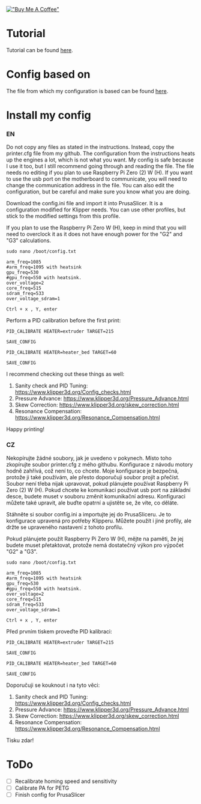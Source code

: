 [!["Buy Me A Coffee"](https://www.buymeacoffee.com/assets/img/custom_images/orange_img.png)](https://www.buymeacoffee.com/cqeta1564)
# Tutorial
Tutorial can be found [here](https://github.com/Fail-Fast-V0/klipper-prusa-mk3s).
# Config based on
The file from which my configuration is based can be found [here](https://github.com/tillin9/klipper/blob/patch-2/config/printer-prusa-mk3s-2021.cfg).
# Install my config 
### EN
Do not copy any files as stated in the instructions. Instead, copy the printer.cfg file from my github. The configuration from the instructions heats up the engines a lot, which is not what you want. My config is safe because I use it too, but I still recommend going through and reading the file. The file needs no editing if you plan to use Raspberry Pi Zero (2) W (H). If you want to use the usb port on the motherboard to communicate, you will need to change the communication address in the file. You can also edit the configuration, but be careful and make sure you know what you are doing. 

Download the config.ini file and import it into PrusaSlicer. It is a configuration modified for Klipper needs. You can use other profiles, but stick to the modified settings from this profile.

If you plan to use the Raspberry Pi Zero W (H), keep in mind that you will need to overclock it as it does not have enough power for the "G2" and "G3" calculations.

```
sudo nano /boot/config.txt

arm_freq=1085
#arm_freq=1095 with heatsink
gpu_freq=530
#gpu_freq=550 with heatsink.
over_voltage=2
core_freq=515
sdram_freq=533
over_voltage_sdram=1

Ctrl + x , Y, enter
```

Perform a PID calibration before the first print:

```
PID_CALIBRATE HEATER=extruder TARGET=215

SAVE_CONFIG

PID_CALIBRATE HEATER=heater_bed TARGET=60

SAVE_CONFIG
```

I recommend checking out these things as well:
  1) Sanity check and PID Tuning: https://www.klipper3d.org/Config_checks.html
  2) Pressure Advance: https://www.klipper3d.org/Pressure_Advance.html
  3) Skew Correction: https://www.klipper3d.org/skew_correction.html
  4) Resonance Compensation: https://www.klipper3d.org/Resonance_Compensation.html

Happy printing!


### CZ
Nekopírujte žádné soubory, jak je uvedeno v pokynech. Místo toho zkopírujte soubor printer.cfg z mého githubu. Konfigurace z návodu motory hodně zahřívá, což není to, co chcete. Moje konfigurace je bezpečná, protože ji také používám, ale přesto doporučuji soubor projít a přečíst. Soubor není třeba nijak upravovat, pokud plánujete používat Raspberry Pi Zero (2) W (H). Pokud chcete ke komunikaci používat usb port na základní desce, budete muset v souboru změnit komunikační adresu. Konfiguraci můžete také upravit, ale buďte opatrní a ujistěte se, že víte, co děláte. 

Stáhněte si soubor config.ini a importujte jej do PrusaSliceru. Je to konfigurace upravená pro potřeby Klipperu. Můžete použít i jiné profily, ale držte se upraveného nastavení z tohoto profilu.

Pokud plánujete použít Raspberry Pi Zero W (H), mějte na paměti, že jej budete muset přetaktovat, protože nemá dostatečný výkon pro výpočet "G2" a "G3".

```
sudo nano /boot/config.txt

arm_freq=1085
#arm_freq=1095 with heatsink
gpu_freq=530
#gpu_freq=550 with heatsink.
over_voltage=2
core_freq=515
sdram_freq=533
over_voltage_sdram=1

Ctrl + x , Y, enter
```

Před prvním tiskem proveďte PID kalibraci:

```
PID_CALIBRATE HEATER=extruder TARGET=215

SAVE_CONFIG

PID_CALIBRATE HEATER=heater_bed TARGET=60

SAVE_CONFIG
```

Doporučuji se kouknout i na tyto věci:
  1) Sanity check and PID Tuning: https://www.klipper3d.org/Config_checks.html
  2) Pressure Advance: https://www.klipper3d.org/Pressure_Advance.html
  3) Skew Correction: https://www.klipper3d.org/skew_correction.html
  4) Resonance Compensation: https://www.klipper3d.org/Resonance_Compensation.html

Tisku zdar!

# ToDo
- [ ] Recalibrate homing speed and sensitivity
- [ ] Calibrate PA for PETG
- [ ] Finish config for PrusaSlicer
